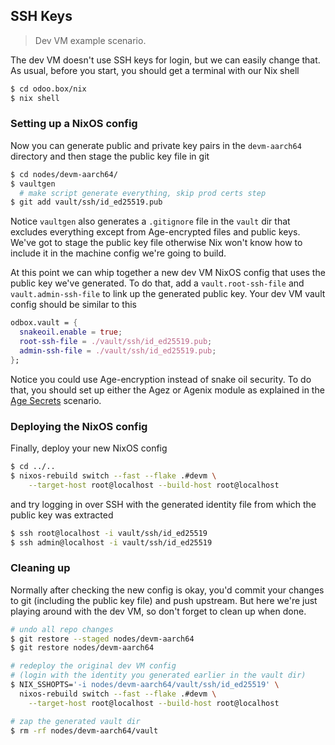 SSH Keys
--------
> Dev VM example scenario.

The dev VM doesn't use SSH keys for login, but we can easily change
that. As usual, before you start, you should get a terminal with our
Nix shell

```bash
$ cd odoo.box/nix
$ nix shell
```


### Setting up a NixOS config

Now you can generate public and private key pairs in the `devm-aarch64`
directory and then stage the public key file in git

```bash
$ cd nodes/devm-aarch64/
$ vaultgen
  # make script generate everything, skip prod certs step
$ git add vault/ssh/id_ed25519.pub
```

Notice `vaultgen` also generates a `.gitignore` file in the `vault`
dir that excludes everything except from Age-encrypted files and
public keys. We've got to stage the public key file otherwise Nix
won't know how to include it in the machine config we're going to
build.

At this point we can whip together a new dev VM NixOS config that
uses the public key we've generated. To do that, add a `vault.root-ssh-file`
and `vault.admin-ssh-file` to link up the generated public key. Your
dev VM vault config should be similar to this

```nix
odbox.vault = {
  snakeoil.enable = true;
  root-ssh-file = ./vault/ssh/id_ed25519.pub;
  admin-ssh-file = ./vault/ssh/id_ed25519.pub;
};
```

Notice you could use Age-encryption instead of snake oil security.
To do that, you should set up either the Agez or Agenix module as
explained in the [Age Secrets][secrets] scenario.


### Deploying the NixOS config

Finally, deploy your new NixOS config

```bash
$ cd ../..
$ nixos-rebuild switch --fast --flake .#devm \
    --target-host root@localhost --build-host root@localhost
```

and try logging in over SSH with the generated identity file from
which the public key was extracted

```bash
$ ssh root@localhost -i vault/ssh/id_ed25519
$ ssh admin@localhost -i vault/ssh/id_ed25519
```


### Cleaning up

Normally after checking the new config is okay, you'd commit your
changes to git (including the public key file) and push upstream.
But here we're just playing around with the dev VM, so don't forget
to clean up when done.

```bash
# undo all repo changes
$ git restore --staged nodes/devm-aarch64
$ git restore nodes/devm-aarch64

# redeploy the original dev VM config
# (login with the identity you generated earlier in the vault dir)
$ NIX_SSHOPTS='-i nodes/devm-aarch64/vault/ssh/id_ed25519' \
  nixos-rebuild switch --fast --flake .#devm \
    --target-host root@localhost --build-host root@localhost

# zap the generated vault dir
$ rm -rf nodes/devm-aarch64/vault
```




[secrets]: ./age-secrets.md
